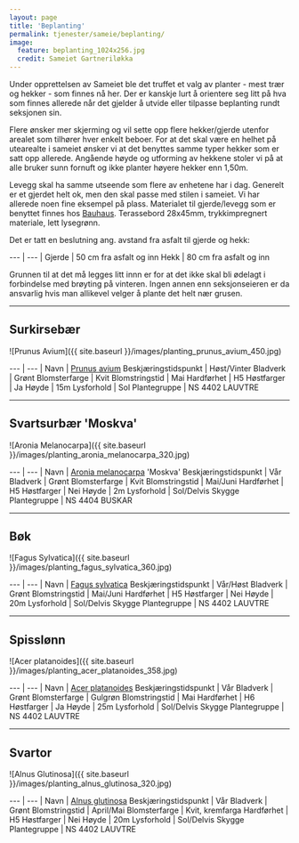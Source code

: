 ```yaml
---
layout: page
title: 'Beplanting'
permalink: tjenester/sameie/beplanting/
image:
  feature: beplanting_1024x256.jpg
  credit: Sameiet Gartneriløkka
---
```

Under opprettelsen av Sameiet ble det truffet et valg av planter - mest trær og hekker - som finnes nå her. Der er kanskje lurt å orientere seg litt på hva som finnes allerede når det gjelder å utvide eller tilpasse beplanting rundt seksjonen sin.

Flere ønsker mer skjerming og vil sette opp flere hekker/gjerde utenfor arealet som tilhører hver enkelt beboer. For at det skal være en helhet på utearealte i sameiet ønsker vi at det benyttes samme typer hekker som er satt opp allerede. Angående høyde og utforming av hekkene stoler vi på at alle bruker sunn fornuft og ikke planter høyere hekker enn 1,50m.

Levegg skal ha samme utseende som flere av enhetene har i dag. Generelt er et gjerdet helt ok, men den skal passe med stilen i sameiet. Vi har allerede noen fine eksempel på plass. Materialet til gjerde/levegg som er benyttet finnes hos [Bauhaus](https://www.bauhaus.no). Terassebord 28x45mm, trykkimpregnert materiale, lett lysegrønn.

Det er tatt en beslutning ang. avstand fra asfalt til gjerde og hekk:


--- | --- |
Gjerde | 50 cm fra asfalt og inn
Hekk | 80 cm fra asfalt og inn

Grunnen til at det må legges litt innn er for at det ikke skal bli ødelagt i forbindelse med brøyting på vinteren. Ingen annen enn seksjonseieren er da ansvarlig hvis man allikevel velger å plante det helt nær grusen.

---

## Surkirsebær

![Prunus Avium]({{ site.baseurl }}/images/planting_prunus_avium_450.jpg)

--- | --- |
Navn | [Prunus avium](https://no.wikipedia.org/wiki/Prunus_avium)
Beskjæringstidspunkt | Høst/Vinter
Bladverk | Grønt
Blomsterfarge | Kvit
Blomstringstid | Mai
Hardførhet | H5
Høstfarger | Ja
Høyde | 15m
Lysforhold | Sol
Plantegruppe | NS 4402 LAUVTRE

---

## Svartsurbær 'Moskva'

![Aronia Melanocarpa]({{ site.baseurl }}/images/planting_aronia_melanocarpa_320.jpg)

--- | --- |
Navn | [Aronia melanocarpa](https://no.wikipedia.org/wiki/Aronia_melanocarpa) 'Moskva'
Beskjæringstidspunkt | Vår
Bladverk | Grønt
Blomsterfarge | Kvit
Blomstringstid | Mai/Juni
Hardførhet | H5
Høstfarger | Nei
Høyde | 2m
Lysforhold | Sol/Delvis Skygge
Plantegruppe | NS 4404 BUSKAR

---

## Bøk

![Fagus Sylvatica]({{ site.baseurl }}/images/planting_fagus_sylvatica_360.jpg)

--- | --- |
Navn | [Fagus sylvatica](https://no.wikipedia.org/wiki/Fagus_sylvatica)
Beskjæringstidspunkt | Vår/Høst
Bladverk | Grønt
Blomstringstid | Mai/Juni
Hardførhet | H5
Høstfarger | Nei
Høyde | 20m
Lysforhold | Sol/Delvis Skygge
Plantegruppe | NS 4402 LAUVTRE

---

## Spisslønn

![Acer platanoides]({{ site.baseurl }}/images/planting_acer_platanoides_358.jpg)

--- | --- |
Navn | [Acer platanoides](https://no.wikipedia.org/wiki/Acer_platanoides)
Beskjæringstidspunkt | Vår
Bladverk | Grønt
Blomsterfarge | Gulgrøn
Blomstringstid | Mai
Hardførhet | H6
Høstfarger | Ja
Høyde | 25m
Lysforhold | Sol/Delvis Skygge
Plantegruppe | NS 4402 LAUVTRE

---

## Svartor

![Alnus Glutinosa]({{ site.baseurl }}/images/planting_alnus_glutinosa_320.jpg)

--- | --- |
Navn | [Alnus glutinosa](https://no.wikipedia.org/wiki/Svartor)
Beskjæringstidspunkt | Vår
Bladverk | Grønt
Blomstringstid | April/Mai
Blomsterfarge | Kvit, kremfarga
Hardførhet | H5
Høstfarger | Nei
Høyde | 20m
Lysforhold | Sol/Delvis Skygge
Plantegruppe | NS 4402 LAUVTRE
